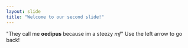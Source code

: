 ```yaml
---
layout: slide
title: "Welcome to our second slide!"
---
```

"They call me **oedipus** because im a steezy *mf*"
Use the left arrow to go back!
